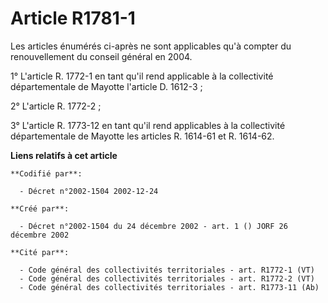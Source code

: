 # Article R1781-1

Les articles énumérés ci-après ne sont applicables qu'à compter du renouvellement du conseil général en 2004.

1° L'article R. 1772-1 en tant qu'il rend applicable à la collectivité départementale de Mayotte l'article D. 1612-3 ;

2° L'article R. 1772-2 ;

3° L'article R. 1773-12 en tant qu'il rend applicables à la collectivité départementale de Mayotte les articles R. 1614-61 et
R. 1614-62.

**Liens relatifs à cet article**

	**Codifié par**:

	  - Décret n°2002-1504 2002-12-24

	**Créé par**:

	  - Décret n°2002-1504 du 24 décembre 2002 - art. 1 () JORF 26 décembre 2002

	**Cité par**:

	  - Code général des collectivités territoriales - art. R1772-1 (VT)
	  - Code général des collectivités territoriales - art. R1772-2 (VT)
	  - Code général des collectivités territoriales - art. R1773-11 (Ab)
